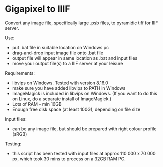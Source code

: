 # Gigapixel to IIIF
Convert any image file, specifically large .psb files, to pyramidic tiff for IIIF server.

Use:
- put .bat file in suitable location on Windows pc
- drag-and-drop input image file onto .bat file
- output file will appear in same location as .bat and input files
- move your output file(s) to a IIIF server at your leisure

Requirements:
- libvips on Windows. Tested with version 8.16.0
- make sure you have added libvips to PATH in Windows
- ImageMagick is included in libvips on Windows. (If you want to do this on Linux, do a separate install of ImageMagick.)
- Lots of RAM - min 16GB
- Enough free disk space (at least 100G), depending on file size

Input files:
- can be any image file, but should be prepared with right colour profile (sRGB)

Testing:
- this script has been tested with input files at approx 110 000 x 70 000 px, which took 30 mins to process on a 32GB RAM PC.
